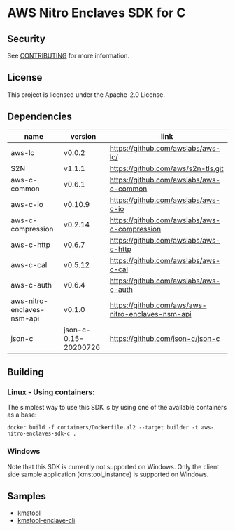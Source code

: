 # AWS Nitro Enclaves SDK for C

## Security

See [CONTRIBUTING](CONTRIBUTING.md#security-issue-notifications) for more information.

## License

This project is licensed under the Apache-2.0 License.

## Dependencies
| name                       | version              | link                                              |
|----------------------------|----------------------|---------------------------------------------------|
| aws-lc                     | v0.0.2               | https://github.com/awslabs/aws-lc/                |
| S2N                        | v1.1.1               | https://github.com/aws/s2n-tls.git                |
| aws-c-common               | v0.6.1               | https://github.com/awslabs/aws-c-common           |
| aws-c-io                   | v0.10.9              | https://github.com/awslabs/aws-c-io               |
| aws-c-compression          | v0.2.14              | https://github.com/awslabs/aws-c-compression      |
| aws-c-http                 | v0.6.7               | https://github.com/awslabs/aws-c-http             |
| aws-c-cal                  | v0.5.12              | https://github.com/awslabs/aws-c-cal              |
| aws-c-auth                 | v0.6.4               | https://github.com/awslabs/aws-c-auth             |
| aws-nitro-enclaves-nsm-api | v0.1.0               | https://github.com/aws/aws-nitro-enclaves-nsm-api |
| json-c                     | json-c-0.15-20200726 | https://github.com/json-c/json-c                  |

## Building

### Linux - Using containers:
The simplest way to use this SDK is by using one of the available containers as a base:
```
docker build -f containers/Dockerfile.al2 --target builder -t aws-nitro-enclaves-sdk-c .
```

### Windows
Note that this SDK is currently not supported on Windows.  Only the client side sample application (kmstool_instance) is supported on Windows.

## Samples
 * [kmstool](docs/kmstool.md)
 * [kmstool-enclave-cli](docs/kmstool.md#kmstool-enclave-cli)
